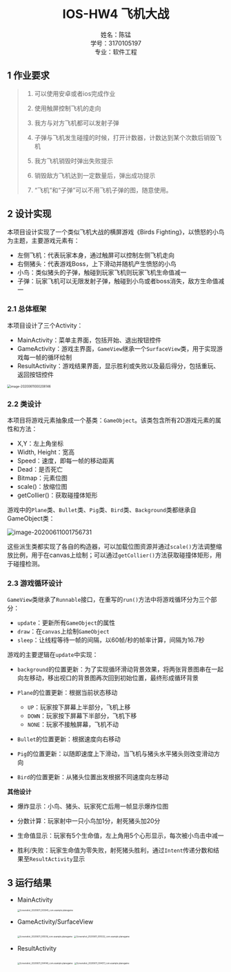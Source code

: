 # <center>IOS-HW4 飞机大战</center>
<div align=center> 
    姓名：陈锰 <br/>
    学号：3170105197 <br/> 
    专业：软件工程
</div>

## 1 作业要求

>  1. 可以使用安卓或者ios完成作业
>
>  2. 使用触屏控制飞机的走向
>
>  3. 我方与对方飞机都可以发射子弹
>
>  4. 子弹与飞机发生碰撞的时候，打开计数器，计数达到某个次数后销毁飞机
>
>  5. 我方飞机销毁时弹出失败提示
>
>  6. 销毁敌方飞机达到一定数量后，弹出成功提示
>
>  7. “飞机”和“子弹”可以不用飞机子弹的图，随意使用。

## 2 设计实现

本项目设计实现了一个类似飞机大战的横屏游戏《Birds Fighting》，以愤怒的小鸟为主题，主要游戏元素有：

- 左侧飞机：代表玩家本身，通过触屏可以控制左侧飞机走向
- 右侧猪头：代表游戏Boss，上下滑动并随机产生愤怒的小鸟
- 小鸟：类似猪头的子弹，触碰到玩家飞机则玩家飞机生命值减一
- 子弹：玩家飞机可以无限发射子弹，触碰到小鸟或者boss消失，敌方生命值减一

### 2.1 总体框架

本项目设计了三个Activity：

- MainActivity：菜单主界面，包括开始、退出按钮控件
- GameActivity：游戏主界面，`GameView`继承一个`SurfaceView`类，用于实现游戏每一帧的循环绘制
- ResultActivity：游戏结果界面，显示胜利或失败以及最后得分，包括重玩、返回按钮控件

<img src="image/4architect.jpg" alt="image-20200611000208146" style="zoom:50%;" />

### 2.2 类设计

本项目将游戏元素抽象成一个基类：`GameObject`。该类包含所有2D游戏元素的属性和方法：

- X,Y：左上角坐标
- Width, Height：宽高
- Speed：速度，即每一帧的移动距离
- Dead：是否死亡
- Bitmap：元素位图
- scale()：放缩位图
- getCollier()：获取碰撞体矩形

游戏中的`Plane`类、`Bullet`类、`Pig`类、`Bird`类、`Background`类都继承自GameObject类：

![image-20200611001756731](image/4class.jpg)

这些派生类都实现了各自的构造器，可以加载位图资源并通过`scale()`方法调整缩放比例，用于在canvas上绘制；可以通过`getCollier()`方法获取碰撞体矩形，用于碰撞检测。

### 2.3 游戏循环设计

`GameView`类继承了`Runnable`接口，在重写的`run()`方法中将游戏循环分为三个部分：

- `update`：更新所有`GameObject`的属性
- `draw`：在`canvas`上绘制`GameObject`
- `sleep`：让线程等待一帧的间隔，以60帧/秒的帧率计算，间隔为16.7秒

游戏的主要逻辑在`update`中实现：

- `background`的位置更新：为了实现循环滑动背景效果，将两张背景图串在一起向左移动，移出视口的背景图再次回到初始位置，最终形成循环背景

- `Plane`的位置更新：根据当前状态移动
  - `UP`：玩家按下屏幕上半部分，飞机上移
  - `DOWN`：玩家按下屏幕下半部分，飞机下移
  - `NONE`：玩家不接触屏幕，飞机不动
- `Bullet`的位置更新：根据速度向右移动
- `Pig`的位置更新：以随即速度上下滑动，当飞机与猪头水平猪头则改变滑动方向
- `Bird`的位置更新：从猪头位置出发根据不同速度向左移动

**其他设计**

- 爆炸显示：小鸟、猪头、玩家死亡后用一帧显示爆炸位图

- 分数计算：玩家射中一只小鸟加1分，射死猪头加20分
- 生命值显示：玩家有5个生命值，左上角用5个心形显示，每次被小鸟击中减一
- 胜利/失败：玩家生命值为零失败，射死猪头胜利，通过`Intent`传递分数和结果至`ResultActivity`显示

## 3 运行结果

- MainActivity

  <img src="image/4main.jpg" alt="Screenshot_20200611_003945_com.example.planegame" style="zoom: 33%;" />

- GameActivity/SurfaceView

  <img src="image/4play1.jpg" alt="Screenshot_20200611_005516_com.example.planegame" style="zoom:33%;" />

  <img src="image/4play2.jpg" alt="Screenshot_20200611_005532_com.example.planegame" style="zoom:33%;" />

- ResultActivity

  <img src="image/4win.jpg" alt="Screenshot_20200611_004148_com.example.planegame" style="zoom:33%;" />

  <img src="image/4lose.jpg" alt="Screenshot_20200611_004017_com.example.planegame" style="zoom: 33%;" />